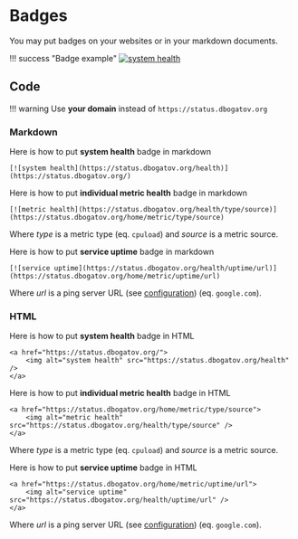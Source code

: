# Badges

You may put badges on your websites or in your markdown documents.

!!! success "Badge example"
    [![system health](https://status.dbogatov.org/health)](https://status.dbogatov.org/)

## Code

!!! warning
    Use **your domain** instead of `https://status.dbogatov.org`

### Markdown

Here is how to put **system health** badge in markdown

	[![system health](https://status.dbogatov.org/health)](https://status.dbogatov.org/)

Here is how to put **individual metric health** badge in markdown

	[![metric health](https://status.dbogatov.org/health/type/source)](https://status.dbogatov.org/home/metric/type/source)

Where *type* is a metric type (eq. `cpuload`) and *source* is a metric source.

Here is how to put **service uptime** badge in markdown

	[![service uptime](https://status.dbogatov.org/health/uptime/url)](https://status.dbogatov.org/home/metric/uptime/url)

Where *url* is a ping server URL (see [configuration](configuration/)) (eq. `google.com`).

### HTML

Here is how to put **system health** badge in HTML

	<a href="https://status.dbogatov.org/">
		<img alt="system health" src="https://status.dbogatov.org/health" />
	</a>

Here is how to put **individual metric health** badge in HTML

	<a href="https://status.dbogatov.org/home/metric/type/source">
		<img alt="metric health" src="https://status.dbogatov.org/health/type/source" />
	</a>

Where *type* is a metric type (eq. `cpuload`) and *source* is a metric source.

Here is how to put **service uptime** badge in HTML

	<a href="https://status.dbogatov.org/home/metric/uptime/url">
		<img alt="service uptime" src="https://status.dbogatov.org/health/uptime/url" />
	</a>

Where *url* is a ping server URL (see [configuration](configuration/)) (eq. `google.com`).
